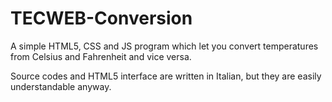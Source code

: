# TECWEB-Conversion
A simple HTML5, CSS and JS program which let you convert temperatures from Celsius and Fahrenheit and vice versa.

Source codes and HTML5 interface are written in Italian, but they are easily understandable anyway.
